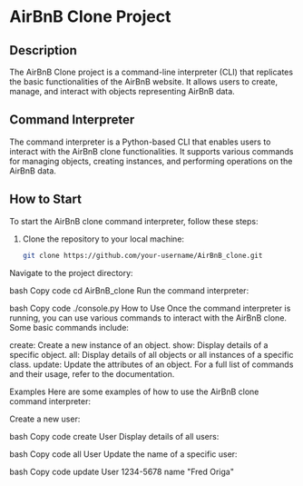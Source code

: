 # AirBnB Clone Project

## Description

The AirBnB Clone project is a command-line interpreter (CLI) that replicates the basic functionalities of the AirBnB website. It allows users to create, manage, and interact with objects representing AirBnB data.

## Command Interpreter

The command interpreter is a Python-based CLI that enables users to interact with the AirBnB clone functionalities. It supports various commands for managing objects, creating instances, and performing operations on the AirBnB data.

## How to Start

To start the AirBnB clone command interpreter, follow these steps:

1. Clone the repository to your local machine:

   ```bash
   git clone https://github.com/your-username/AirBnB_clone.git
Navigate to the project directory:

bash
Copy code
cd AirBnB_clone
Run the command interpreter:

bash
Copy code
./console.py
How to Use
Once the command interpreter is running, you can use various commands to interact with the AirBnB clone. Some basic commands include:

create: Create a new instance of an object.
show: Display details of a specific object.
all: Display details of all objects or all instances of a specific class.
update: Update the attributes of an object.
For a full list of commands and their usage, refer to the documentation.

Examples
Here are some examples of how to use the AirBnB clone command interpreter:

Create a new user:

bash
Copy code
create User
Display details of all users:

bash
Copy code
all User
Update the name of a specific user:

bash
Copy code
update User 1234-5678 name "Fred Origa"

